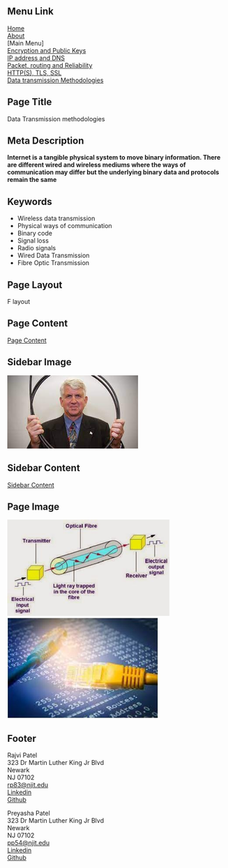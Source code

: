 ## Menu Link
[Home](README.md)\
[About](AboutUs.md)\
[Main Menu]\
[Encryption and Public Keys](Encryption_and_public_keys.md)\
[IP address and DNS](IP_address_and_DNS.md)\
[Packet, routing and Reliability](Packet_routing_and_reliability.md)\
[HTTP(S), TLS, SSL](HHTPS_SSL_TLS_DigitalCertificate.md)\
[Data transmission Methodologies](Wired_and_wireless_data_transmission.md)

## Page Title
Data Transmission methodologies

## Meta Description
**Internet is a tangible physical system to move binary information. There are different wired and wireless mediums where the ways of communication may differ but the underlying binary data and protocols remain the same**

## Keywords
- Wireless data transmission
- Physical ways of communication
- Binary code
- Signal loss
- Radio signals
- Wired Data Transmission
- Fibre Optic Transmission

## Page Layout
F layout

## Page Content
[Page Content](WiredPageContent.md)

## Sidebar Image
![Robert Metcalfe](Images/sb_wire.jpg "Robert Metcalfe")

## Sidebar Content
[Sidebar Content](WiredSbContent.md)

## Page Image
![Fibre Optic Transmission](Images/fibre.jpg "Fibre Optic Transmission") \
![Wired Data Transmission](Images/wire1.JPG "Wired Data Transmission")


## Footer
Rajvi Patel\
323 Dr Martin Luther King Jr Blvd\
Newark\
NJ 07102\
<rp83@njit.edu>\
[Linkedin](http://linkedin.com/in/rajvi-patel-4403681b5)\
[Github](https://github.com/raajvipatel99)


Preyasha Patel\
323 Dr Martin Luther King Jr Blvd\
Newark\
NJ 07102\
<pp54@njit.edu>\
[Linkedin](http://linkedin.com/in/preyasha-patel-67356a122)\
[Github](https://github.com/preyasha2810)
